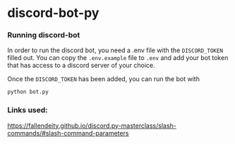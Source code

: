 # discord-bot-py

### Running discord-bot

In order to run the discord bot, you need a .env file with the `DISCORD_TOKEN` filled out. You can copy the `.env.example` file to `.env` and add your bot token that has access to a discord server of your choice.

Once the `DISCORD_TOKEN` has been added, you can run the bot with
```sh
python bot.py
```

### Links used:
https://fallendeity.github.io/discord.py-masterclass/slash-commands/#slash-command-parameters
